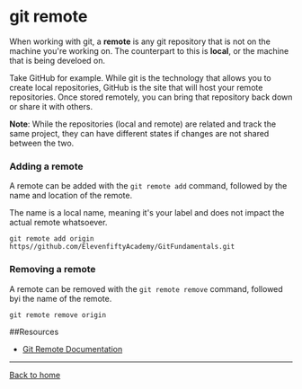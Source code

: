 # git remote

When working with git, a **remote** is any git repository that is not on the machine you're working on.  The counterpart to this is **local**, or the machine that is being develoed on.

Take GitHub for example.  While git is the technology that allows you to create local repositories, GitHub is the site that will host your remote repositories.  Once stored remotely, you can bring that repository back down or share it with others.

**Note**:  While the repositories (local and remote) are related and track the same project, they can have different states if changes are not shared between the two.

### Adding a remote

A remote can be added with the `git remote add` command, followed by the name and location of the remote.

The name is a local name, meaning it's your label and does not impact the actual remote whatsoever.

```
git remote add origin https//github.com/ElevenfiftyAcademy/GitFundamentals.git
```

### Removing a remote

A remote can be removed with the `git remote remove` command, followed byi the name of the remote.

```
git remote remove origin
````

##Resources

- [Git Remote Documentation](https://git-scm.com/docs/git-remote)

---

[Back to home](..README.md)